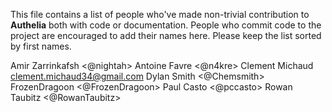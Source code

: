 This file contains a list of people who've made non-trivial contribution to 
**Authelia** both with code or documentation. People who commit code to the 
project are encouraged to add their names here. Please keep the list sorted by 
first names.

Amir Zarrinkafsh <@nightah>
Antoine Favre <@n4kre>
Clement Michaud <clement.michaud34@gmail.com>
Dylan Smith <@Chemsmith>
FrozenDragoon <@FrozenDragoon>
Paul Casto <@pccasto>
Rowan Taubitz <@RowanTaubitz>
